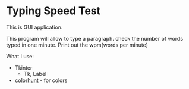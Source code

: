 # Typing Speed Test

This is GUI application. 

This program will allow to type a paragraph.
check the number of words typed in one minute.
Print out the wpm(words per minute)

What I use:
- Tkinter
  - Tk, Label
- [colorhunt](https://colorhunt.co/) - for colors
